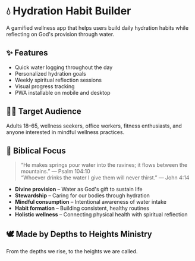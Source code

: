 # 💧 Hydration Habit Builder

A gamified wellness app that helps users build daily hydration habits while reflecting on God's provision through water.

## ✨ Features
- Quick water logging throughout the day
- Personalized hydration goals
- Weekly spiritual reflection sessions
- Visual progress tracking
- PWA installable on mobile and desktop

## 🙋‍♂️ Target Audience
Adults 18–65, wellness seekers, office workers, fitness enthusiasts, and anyone interested in mindful wellness practices.

## 📖 Biblical Focus
> “He makes springs pour water into the ravines; it flows between the mountains.” — Psalm 104:10  
> “Whoever drinks the water I give them will never thirst.” — John 4:14

- **Divine provision** – Water as God's gift to sustain life  
- **Stewardship** – Caring for our bodies through hydration  
- **Mindful consumption** – Intentional awareness of water intake  
- **Habit formation** – Building consistent, healthy routines  
- **Holistic wellness** – Connecting physical health with spiritual reflection

## 🕊️ Made by Depths to Heights Ministry
From the depths we rise, to the heights we are called.

